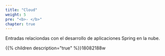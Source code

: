 ```yaml
---
title: "Cloud"
weight: 5
pre: "<b>- </b>"
chapter: true
---
```

Entradas relaciondas con el desarrollo de aplicaciones Spring en la nube.
<!--more-->

{{% children  description="true"  %}}⁠⁠⁠18082188w